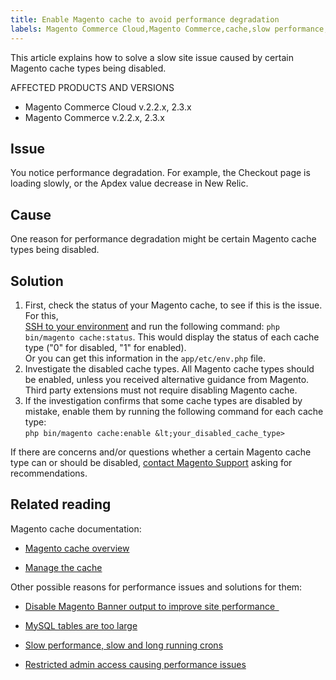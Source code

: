 ```yaml
---
title: Enable Magento cache to avoid performance degradation
labels: Magento Commerce Cloud,Magento Commerce,cache,slow performance,New Relic,2.3.x,2.2.x,Apdex,how to
---
```


This article explains how to solve a slow site issue caused by certain Magento cache types being disabled. 

AFFECTED PRODUCTS AND VERSIONS

* Magento Commerce Cloud v.2.2.x, 2.3.x
* Magento Commerce v.2.2.x, 2.3.x

## Issue

You notice performance degradation. For example, the Checkout page is loading slowly, or the Apdex value decrease in New Relic.

## Cause

One reason for performance degradation might be certain Magento cache types being disabled. 

## Solution 

1. First, check the status of your Magento cache, to see if this is the issue. For this,   
     [SSH to your environment](https://devdocs.magento.com/cloud/env/environments-ssh.html#ssh) and run the following command: <code class="language-bash">php bin/magento cache:status</code>. This would display the status of each cache type ("0" for disabled, "1" for enabled).  
     Or you can get this information in the `` app/etc/env.php `` file.
1. Investigate the disabled cache types. All Magento cache types should be enabled, unless you received alternative guidance from Magento. Third party extensions must not require disabling Magento cache. 
1. If the investigation confirms that some cache types are disabled by mistake, enable them by running the following command for each cache type:  
     `` php bin/magento cache:enable &lt;your_disabled_cache_type> ``

If there are concerns and/or questions whether a certain Magento cache type can or should be disabled, [contact Magento Support](https://support.magento.com/hc/en-us/articles/360019088251-Submit-a-support-ticket) asking for recommendations.   

## Related reading

Magento cache documentation:

* [Magento cache overview](https://devdocs.magento.com/guides/v2.3/frontend-dev-guide/cache_for_frontdevs.html)
    
    
* [Manage the cache](https://devdocs.magento.com/guides/v2.3/config-guide/cli/config-cli-subcommands-cache.html)
    
    

Other possible reasons for performance issues and solutions for them:

* [Disable Magento Banner output to improve site performance  ](https://support.magento.com/hc/en-us/articles/360035285852)
    
    
* [MySQL tables are too large](https://support.magento.com/hc/en-us/articles/360038862691)
    
    
* [Slow performance, slow and long running crons](https://support.magento.com/hc/en-us/articles/360034631192)
    
    
* [Restricted admin access causing performance issues](https://support.magento.com/hc/en-us/articles/360036323211)
    
    

 